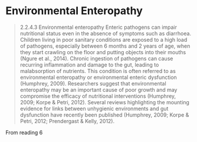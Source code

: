 # Environmental Enteropathy
> 2.2.4.3 Environmental enteropathy Enteric pathogens can impair nutritional status even in the absence of symptoms such as diarrhoea. Children living in poor sanitary conditions are exposed to a high load of pathogens, especially between 6 months and 2 years of age, when they start crawling on the floor and putting objects into their mouths (Ngure et al., 2014). Chronic ingestion of pathogens can cause recurring inflammation and damage to the gut, leading to malabsorption of nutrients. This condition is often referred to as environmental enteropathy or environmental enteric dysfunction (Humphrey, 2009). Researchers suggest that environmental enteropathy may be an important cause of poor growth and may compromise the efficacy of nutritional interventions (Humphrey, 2009; Korpe & Petri, 2012). Several reviews highlighting the mounting evidence for links between unhygienic environments and gut dysfunction have recently been published (Humphrey, 2009; Korpe & Petri, 2012; Prendergast & Kelly, 2012).

From reading 6

